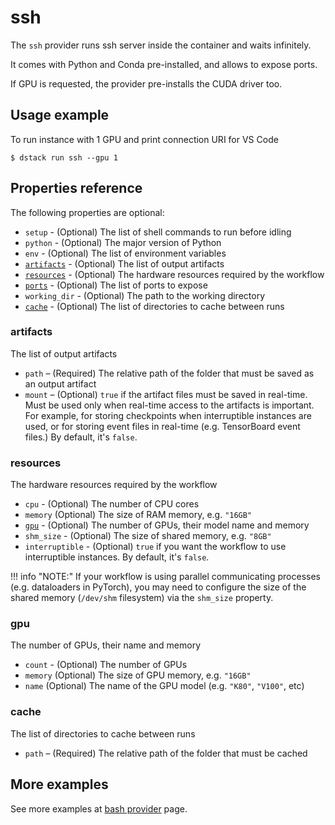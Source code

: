 # ssh

The `ssh` provider runs ssh server inside the container and waits infinitely.

It comes with Python and Conda pre-installed, and allows to expose ports. 

If GPU is requested, the provider pre-installs the CUDA driver too.

## Usage example

To run instance with 1 GPU and print connection URI for VS Code

<div class="termy"> 

```shell
$ dstack run ssh --gpu 1
```

</div>

## Properties reference

The following properties are optional:

- `setup` - (Optional) The list of shell commands to run before idling
- `python` - (Optional) The major version of Python
- `env` - (Optional) The list of environment variables 
- [`artifacts`](#artifacts) - (Optional) The list of output artifacts
- [`resources`](#resources) - (Optional) The hardware resources required by the workflow
- [`ports`](#ports) - (Optional) The list of ports to expose
- `working_dir` - (Optional) The path to the working directory
- [`cache`](#cache) - (Optional) The list of directories to cache between runs

### artifacts

The list of output artifacts

- `path` – (Required) The relative path of the folder that must be saved as an output artifact
- `mount` – (Optional) `true` if the artifact files must be saved in real-time.
    Must be used only when real-time access to the artifacts is important. 
    For example, for storing checkpoints when interruptible instances are used, or for storing
    event files in real-time (e.g. TensorBoard event files.)
    By default, it's `false`.

### resources

The hardware resources required by the workflow

- `cpu` - (Optional) The number of CPU cores
- `memory` (Optional) The size of RAM memory, e.g. `"16GB"`
- [`gpu`](#gpu) - (Optional) The number of GPUs, their model name and memory
- `shm_size` - (Optional) The size of shared memory, e.g. `"8GB"`
- `interruptible` - (Optional) `true` if you want the workflow to use interruptible instances.
    By default, it's `false`.

!!! info "NOTE:"
    If your workflow is using parallel communicating processes (e.g. dataloaders in PyTorch), 
    you may need to configure the size of the shared memory (`/dev/shm` filesystem) via the `shm_size` property.

### gpu

The number of GPUs, their name and memory

- `count` - (Optional) The number of GPUs
- `memory` (Optional) The size of GPU memory, e.g. `"16GB"`
- `name` (Optional) The name of the GPU model (e.g. `"K80"`, `"V100"`, etc)

### cache

The list of directories to cache between runs

- `path` – (Required) The relative path of the folder that must be cached

## More examples

See more examples at [bash provider](bash.md#more-examples) page.
